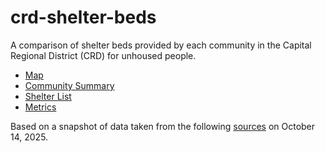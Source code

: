 # crd-shelter-beds
A comparison of shelter beds provided by each community in the Capital Regional District (CRD) for unhoused people.
  * [Map](https://bcdatavis.github.io/crd-shelter-beds/index.html)
  * [Community Summary](https://github.com/bcdatavis/crd-shelter-beds/blob/main/data/crd_shelter_bed_counts.csv)
  * [Shelter List](https://github.com/bcdatavis/crd-shelter-beds/blob/main/data/shelter_list.csv)
  * [Metrics](https://github.com/bcdatavis/crd-shelter-beds/blob/main/metrics.md)
 

Based on a snapshot of data taken from the following [sources](https://github.com/bcdatavis/crd-shelter-beds/blob/main/data-sources.md) on October 14, 2025.
